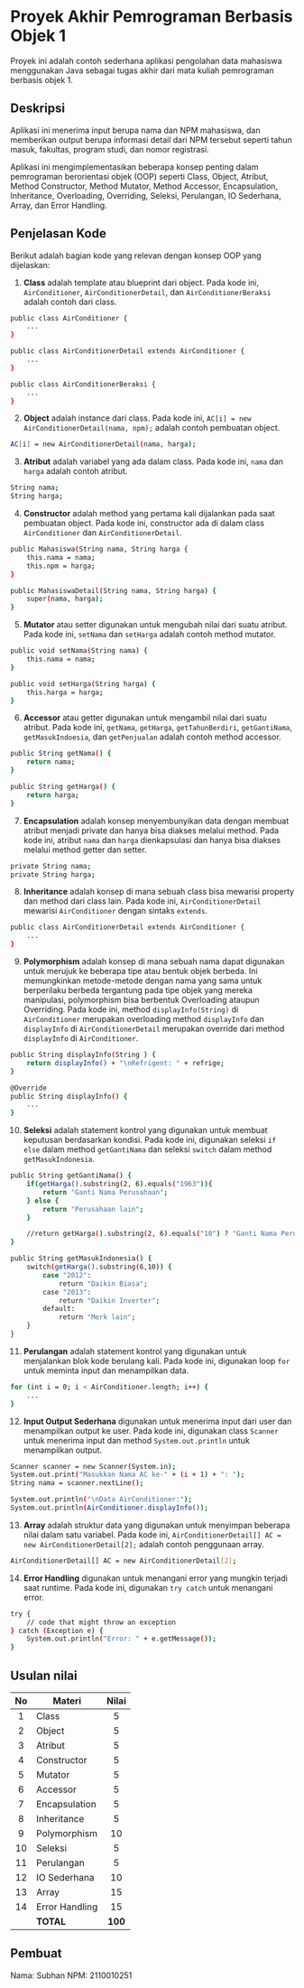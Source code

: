 # Proyek Akhir Pemrograman Berbasis Objek 1

Proyek ini adalah contoh sederhana aplikasi pengolahan data mahasiswa menggunakan Java sebagai tugas akhir dari mata kuliah pemrograman berbasis objek 1.

## Deskripsi

Aplikasi ini menerima input berupa nama dan NPM mahasiswa, dan memberikan output berupa informasi detail dari NPM tersebut seperti tahun masuk, fakultas, program studi, dan nomor registrasi.

Aplikasi ini mengimplementasikan beberapa konsep penting dalam pemrograman berorientasi objek (OOP) seperti Class, Object, Atribut, Method Constructor, Method Mutator, Method Accessor, Encapsulation, Inheritance, Overloading, Overriding, Seleksi, Perulangan, IO Sederhana, Array, dan Error Handling.

## Penjelasan Kode

Berikut adalah bagian kode yang relevan dengan konsep OOP yang dijelaskan:

1. **Class** adalah template atau blueprint dari object. Pada kode ini, `AirConditioner`, `AirConditionerDetail`, dan `AirConditionerBeraksi` adalah contoh dari class.

```bash
public class AirConditioner {
    ...
}

public class AirConditionerDetail extends AirConditioner {
    ...
}

public class AirConditionerBeraksi {
    ...
}
```

2. **Object** adalah instance dari class. Pada kode ini, `AC[i] = new AirConditionerDetail(nama, npm);` adalah contoh pembuatan object.

```bash
AC[i] = new AirConditionerDetail(nama, harga);
```

3. **Atribut** adalah variabel yang ada dalam class. Pada kode ini, `nama` dan `harga` adalah contoh atribut.

```bash
String nama;
String harga;
```

4. **Constructor** adalah method yang pertama kali dijalankan pada saat pembuatan object. Pada kode ini, constructor ada di dalam class `AirConditioner` dan `AirConditionerDetail`.

```bash
public Mahasiswa(String nama, String harga {
    this.nama = nama;
    this.npm = harga;
}

public MahasiswaDetail(String nama, String harga) {
    super(nama, harga);
}
```

5. **Mutator** atau setter digunakan untuk mengubah nilai dari suatu atribut. Pada kode ini, `setNama` dan `setHarga` adalah contoh method mutator.

```bash
public void setNama(String nama) {
    this.nama = nama;
}

public void setHarga(String harga) {
    this.harga = harga;
}
```

6. **Accessor** atau getter digunakan untuk mengambil nilai dari suatu atribut. Pada kode ini, `getNama`, `getHarga`, `getTahunBerdiri`, `getGantiNama`, `getMasukIndoesia`, dan `getPenjualan` adalah contoh method accessor.

```bash
public String getNama() {
    return nama;
}

public String getHarga() {
    return harga;
}
```

7. **Encapsulation** adalah konsep menyembunyikan data dengan membuat atribut menjadi private dan hanya bisa diakses melalui method. Pada kode ini, atribut `nama` dan `harga` dienkapsulasi dan hanya bisa diakses melalui method getter dan setter.

```bash
private String nama;
private String harga;
```

8. **Inheritance** adalah konsep di mana sebuah class bisa mewarisi property dan method dari class lain. Pada kode ini, `AirConditionerDetail` mewarisi `AirConditioner` dengan sintaks `extends`.

```bash
public class AirConditionerDetail extends AirConditioner {
    ...
}
```

9. **Polymorphism** adalah konsep di mana sebuah nama dapat digunakan untuk merujuk ke beberapa tipe atau bentuk objek berbeda. Ini memungkinkan metode-metode dengan nama yang sama untuk berperilaku berbeda tergantung pada tipe objek yang mereka manipulasi, polymorphism bisa berbentuk Overloading ataupun Overriding. Pada kode ini, method `displayInfo(String)` di `AirConditioner` merupakan overloading method `displayInfo` dan `displayInfo` di `AirConditionerDetail` merupakan override dari method `displayInfo` di `AirConditioner`.

```bash
public String displayInfo(String ) {
    return displayInfo() + "\nRefrigent: " + refrige;
}

@Override
public String displayInfo() {
    ...
}
```

10. **Seleksi** adalah statement kontrol yang digunakan untuk membuat keputusan berdasarkan kondisi. Pada kode ini, digunakan seleksi `if else` dalam method `getGantiNama` dan seleksi `switch` dalam method `getMasukIndonesia`.

```bash
public String getGantiNama() {
    if(getHarga().substring(2, 6).equals("1963")){
        return "Ganti Nama Perusahaan";
    } else {
        return "Perusahaan lain";
    }

    //return getHarga().substring(2, 6).equals("10") ? "Ganti Nama Perusahaan" : "Perusahaan lain";
}

public String getMasukIndonesia() {
    switch(getHarga().substring(6,10)) {
        case "2012":
            return "Daikin Biasa";
        case "2013":
            return "Daikin Inverter";
        default:
            return "Merk lain";
    }
}
```

11. **Perulangan** adalah statement kontrol yang digunakan untuk menjalankan blok kode berulang kali. Pada kode ini, digunakan loop `for` untuk meminta input dan menampilkan data.

```bash
for (int i = 0; i < AirConditioner.length; i++) {
    ...
}
```

12. **Input Output Sederhana** digunakan untuk menerima input dari user dan menampilkan output ke user. Pada kode ini, digunakan class `Scanner` untuk menerima input dan method `System.out.println` untuk menampilkan output.

```bash
Scanner scanner = new Scanner(System.in);
System.out.print("Masukkan Nama AC ke-" + (i + 1) + ": ");
String nama = scanner.nextLine();

System.out.println("\nData AirConditioner:");
System.out.println(AirConditioner.displayInfo());
```

13. **Array** adalah struktur data yang digunakan untuk menyimpan beberapa nilai dalam satu variabel. Pada kode ini, `AirConditionerDetail[] AC = new AirConditionerDetail[2];` adalah contoh penggunaan array.

```bash
AirConditionerDetail[] AC = new AirConditionerDetail[2];
```

14. **Error Handling** digunakan untuk menangani error yang mungkin terjadi saat runtime. Pada kode ini, digunakan `try catch` untuk menangani error.

```bash
try {
    // code that might throw an exception
} catch (Exception e) {
    System.out.println("Error: " + e.getMessage());
}
```

## Usulan nilai

| No  | Materi         |  Nilai  |
| :-: | -------------- | :-----: |
|  1  | Class          |    5    |
|  2  | Object         |    5    |
|  3  | Atribut        |    5    |
|  4  | Constructor    |    5    |
|  5  | Mutator        |    5    |
|  6  | Accessor       |    5    |
|  7  | Encapsulation  |    5    |
|  8  | Inheritance    |    5    |
|  9  | Polymorphism   |   10    |
| 10  | Seleksi        |    5    |
| 11  | Perulangan     |    5    |
| 12  | IO Sederhana   |   10    |
| 13  | Array          |   15    |
| 14  | Error Handling |   15    |
|     | **TOTAL**      | **100** |

## Pembuat

Nama: Subhan
NPM: 2110010251
